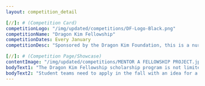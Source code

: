 ```yaml
---
layout: competition_detail

[//]: # (Competition Card)
competitionLogo: "/img/updated/competitions/DF-Logo-Black.png"
competitionName: "Dragon Kim Fellowship"
competitionDates: Every January
competitionDesc: "Sponsored by the Dragon Kim Foundation, this is a nurturing program for social innovation projects aimed at students in grades 9 to 12."

[//]: # (Competition Page/Showcase)
contentImage: "/img/updated/competitions/MENTOR A FELLOWSHIP PROJECT.jpg"
bodyText1: "The Dragon Kim Fellowship scholarship program is not limited to programming or technology fields but encourages various types of social innovation and entrepreneurial projects. Moreover, the Dragon Kim Fellowship is a valuable experience for young people, significantly enhancing their background for applications to prestigious universities."
bodyText2: "Student teams need to apply in the fall with an idea for a service project. Selected projects will be invited to join the scholarship program group from March to August. During the leadership training program, each student team will receive up to $5,000 in start-up funds and training provided by the project foundation team to launch their projects."
---
```

